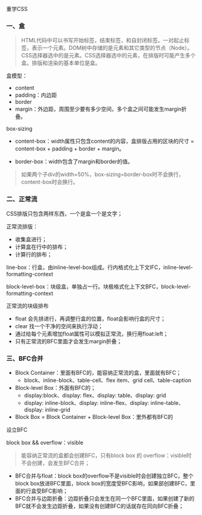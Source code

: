 重学CSS

### 一、盒
>HTML代码中可以书写开始标签，结束标签，和自封闭标签。一对起止标签，表示一个元素。DOM树中存储的是元素和其它类型的节点（Node）。CSS选择器选中的是元素。CSS选择器选中的元素，在排版时可能产生多个盒。排版和渲染的基本单位是盒。

盒模型：

- content
- padding：内边距
- border
- margin：外边距，周围至少要有多少空间，多个盒之间可能发生margin折叠。

box-sizing

- content-box：width属性只包含content的内容，盒排版占用的区块的尺寸 = content-box + padding + border + margin。

- border-box：width包含了margin和border的值。

>如果两个子div的width=50%，box-sizing=border-box时不会换行，content-box时会换行。

### 二、正常流
CSS排版只包含两样东西，一个是盒一个是文字；

正常流排版：

- 收集盒进行；
- 计算盒在行中的排布；
- 计算行的排布；

line-box：行盒，由inline-level-box组成。行内格式化上下文IFC，inline-level-formatting-context

block-level-box：块级盒，单独占一行。块极格式化上下文BFC，block-level-formatting-context

正常流的块级排布

- float 会先排进行，再调整行盒的位置，float会影响行盒的尺寸；
- clear 找一个干净的空间来执行浮动；
- 通过给每个元素增加float属性可以模拟正常流，换行用float:left；
- 只有正常流的BFC里面才会发生margin折叠；

### 三、BFC合并
- Block Container：里面有BFC的，能容纳正常流的盒，里面就有BFC；
	- block、inline-block、table-cell、flex item、grid cell、table-caption
- Block-level Box：外面有BFC的；
	- display:block、display: flex、display: table、display: grid
	- display: inline-block、display: inline-flex、display: inline-table、display: inline-grid 
- Block Box = Block Container + Block-level Box：里外都有BFC的


设立BFC

block box && overflow：visible
>能容纳正常流的盒都会创建BFC，只有block box 的 overflow：visible时不会创建，会发生BFC合并；

- BFC合并与float：block box的overflow不是visible时会创建独立BFC，整个block box放进BFC里面，block box的宽度受BFC影响，如果部创建BFC，里面的行盒受BFC影响；
- BFC合并与边距折叠：边距折叠只会发生在同一个BFC里面，如果创建了新的BFC就不会发生边距折叠，如果没有创建BFC的话就存在同向BFC折叠；